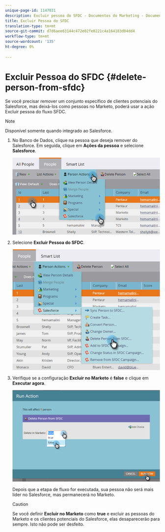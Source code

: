 ```yaml
---
unique-page-id: 1147031
description: Excluir pessoa do SFDC - Documentos do Marketing - Documentação do produto
title: Excluir Pessoa do SFDC
translation-type: tm+mt
source-git-commit: d7d6aee63144c472e02fe0221c4a164183d04dd4
workflow-type: tm+mt
source-wordcount: '135'
ht-degree: 0%

---
```



# Excluir Pessoa do SFDC {#delete-person-from-sfdc}

Se você precisar remover um conjunto específico de clientes potenciais do Salesforce, mas deixá-los como pessoas no Marketo, poderá usar a ação Excluir pessoa do fluxo SFDC.

>[!NOTE]
>
>Disponível somente quando integrado ao Salesforce.

1. No Banco de Dados, clique na pessoa que deseja remover do Salesforce. Em seguida, clique em **Ações da pessoa** e selecione **Salesforce**.

   ![](assets/person-actions-salesforce.png)

1. Selecione **Excluir Pessoa do SFDC**.

   ![](assets/delete-person-from-sfdc.png)

1. Verifique se a configuração **Excluir no Marketo** é **false** e clique em **Executar agora**.

   ![](assets/run-action-delete-lead-from-sfdc.png)

   Depois que a etapa de fluxo for executada, sua pessoa não será mais líder no Salesforce, mas permanecerá no Marketo.

   >[!CAUTION]
   >
   >Se você definir **Excluir no Marketo** como **true** e excluir as pessoas do Marketo e os clientes potenciais do Salesforce, elas desaparecerão para sempre. Isto não pode ser desfeito.

